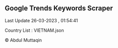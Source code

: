 

## Google Trends Keywords Scraper 
 
Last Update 26-03-2023 , 01:54:41

Country List :
VIETNAM.json



© Abdul Muttaqin 
